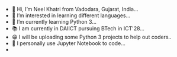 - 👋 Hi, I’m Neel Khatri from Vadodara, Gujarat, India...
- 👀 I’m interested in learning different languages...
- 🌱 I’m currently learning Python 3...
- 📚 I am currently in DAIICT pursuing BTech in ICT'28...
- 😁 I will be uploading some Python 3 projects to help out coders..
- 📝 I personally use Jupyter Notebook to code...
-


<!---
Neel7780/Neel7780 is a ✨ special ✨ repository because its `README.md` (this file) appears on your GitHub profile.
You can click the Preview link to take a look at your changes.
--->

